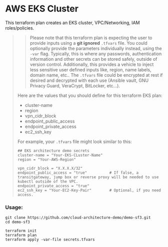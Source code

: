 # AWS EKS Cluster

This terraform plan creates an EKS cluster, VPC/Networking, IAM roles/policies.

> > Please note that this terraform plan is expecting the user to provide inputs using a **git ignored** `.tfvars` file. You could optionally provide the parameters individually instead, using the `-var` flag.
> > Typically, this is where any passwords, authentication information and other secrets can be stored safely, outside of version control. Additionally, this provides a vehicle to inject less sensitive user defined inputs like, region, name labels, domain name, etc..
> > The `.tfvars` file could be encrypted at rest if desired and decrypted with each use (Ansible vault, GNU Privacy Guard, VeraCrypt, BitLocker, etc...).
> 
> Here are the values that you should define for this terraform EKS plan:
> - cluster-name
> - region
> - vpn_cidr_block
> - endpoint_public_access
> - endpoint_private_access
> - ec2_ssh_key
>
> For example, your `.tfvars` file might look similar to this:
> ```
> ## EKS architecture demo secrets
> cluster-name = "Your-EKS-CLuster-Name"
> region = "Your-AWS-Region"
> 
> vpn_cidr_block = "X.X.X.X/32"
> endpoint_public_access = "true"          # If false, a transitgateway, jump box or reverse proxy will be needed to use kubectl outside of the VPC.
> endpoint_private_access = "true"
> ec2_ssh_key = "Your-EC2-Key-Pair"        # Optional, if you need access.
> ```

### Usage:
```
git clone https://github.com/cloud-architecture-demo/demo-sf3.git
cd demo-sf3

terraform init
terraform plan
terraform apply -var-file secrets.tfvars
```
